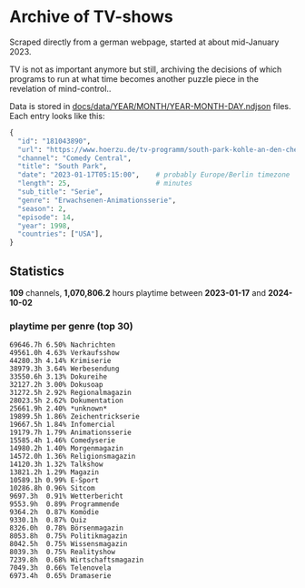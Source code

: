 # Archive of TV-shows

Scraped directly from a german webpage, started at about mid-January 2023.

TV is not as important anymore but still, archiving the decisions of which programs to run at what time
becomes another puzzle piece in the revelation of mind-control.. 

Data is stored in [docs/data/YEAR/MONTH/YEAR-MONTH-DAY.ndjson](docs/data/) files. 
Each entry looks like this:

```python
{
  "id": "181043890", 
  "url": "https://www.hoerzu.de/tv-programm/south-park-kohle-an-den-chefkoch/bid_181043890/", 
  "channel": "Comedy Central", 
  "title": "South Park", 
  "date": "2023-01-17T05:15:00",    # probably Europe/Berlin timezone 
  "length": 25,                     # minutes 
  "sub_title": "Serie", 
  "genre": "Erwachsenen-Animationsserie", 
  "season": 2, 
  "episode": 14, 
  "year": 1998, 
  "countries": ["USA"],
}
```

## Statistics

**109** channels, **1,070,806.2** hours playtime between **2023-01-17** and **2024-10-02**


### playtime per genre (top 30)

    69646.7h 6.50% Nachrichten
    49561.0h 4.63% Verkaufsshow
    44280.3h 4.14% Krimiserie
    38979.3h 3.64% Werbesendung
    33550.6h 3.13% Dokureihe
    32127.2h 3.00% Dokusoap
    31272.5h 2.92% Regionalmagazin
    28023.5h 2.62% Dokumentation
    25661.9h 2.40% *unknown*
    19899.5h 1.86% Zeichentrickserie
    19667.5h 1.84% Infomercial
    19179.7h 1.79% Animationsserie
    15585.4h 1.46% Comedyserie
    14980.2h 1.40% Morgenmagazin
    14572.0h 1.36% Religionsmagazin
    14120.3h 1.32% Talkshow
    13821.2h 1.29% Magazin
    10589.1h 0.99% E-Sport
    10286.8h 0.96% Sitcom
    9697.3h  0.91% Wetterbericht
    9553.9h  0.89% Programmende
    9364.2h  0.87% Komödie
    9330.1h  0.87% Quiz
    8326.0h  0.78% Börsenmagazin
    8053.8h  0.75% Politikmagazin
    8042.5h  0.75% Wissensmagazin
    8039.3h  0.75% Realityshow
    7239.8h  0.68% Wirtschaftsmagazin
    7049.3h  0.66% Telenovela
    6973.4h  0.65% Dramaserie
